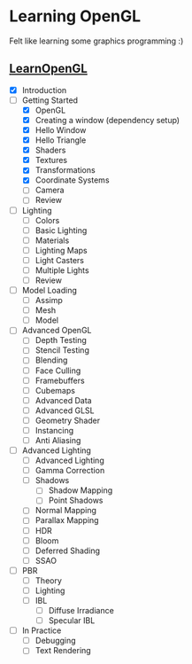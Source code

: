 # Learning OpenGL

Felt like learning some graphics programming :)

## [LearnOpenGL](https://learnopengl.com/)

- [x] Introduction
- [ ] Getting Started
  - [x] OpenGL
  - [x] Creating a window (dependency setup)
  - [x] Hello Window
  - [x] Hello Triangle
  - [x] Shaders
  - [x] Textures
  - [x] Transformations
  - [x] Coordinate Systems
  - [ ] Camera
  - [ ] Review
- [ ] Lighting
  - [ ] Colors
  - [ ] Basic Lighting
  - [ ] Materials
  - [ ] Lighting Maps
  - [ ] Light Casters
  - [ ] Multiple Lights
  - [ ] Review
- [ ] Model Loading
  - [ ] Assimp
  - [ ] Mesh
  - [ ] Model
- [ ] Advanced OpenGL
  - [ ] Depth Testing
  - [ ] Stencil Testing
  - [ ] Blending
  - [ ] Face Culling
  - [ ] Framebuffers
  - [ ] Cubemaps
  - [ ] Advanced Data
  - [ ] Advanced GLSL
  - [ ] Geometry Shader
  - [ ] Instancing
  - [ ] Anti Aliasing
- [ ] Advanced Lighting
  - [ ] Advanced Lighting
  - [ ] Gamma Correction
  - [ ] Shadows
    - [ ] Shadow Mapping
    - [ ] Point Shadows
  - [ ] Normal Mapping
  - [ ] Parallax Mapping
  - [ ] HDR
  - [ ] Bloom
  - [ ] Deferred Shading
  - [ ] SSAO
- [ ] PBR
  - [ ] Theory
  - [ ] Lighting
  - [ ] IBL
    - [ ] Diffuse Irradiance
    - [ ] Specular IBL
- [ ] In Practice
  - [ ] Debugging
  - [ ] Text Rendering
